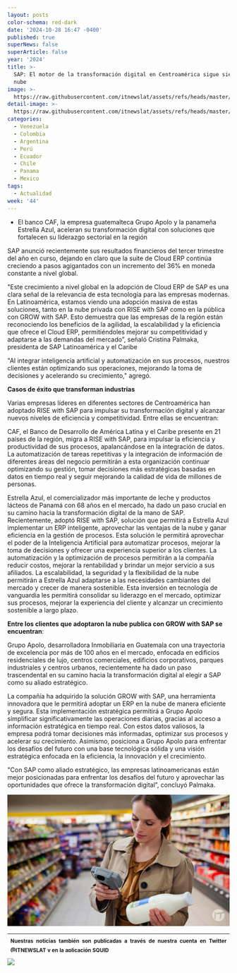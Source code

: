 ```yaml
---
layout: posts
color-schema: red-dark
date: '2024-10-28 16:47 -0400'
published: true
superNews: false
superArticle: false
year: '2024'
title: >-
  SAP: El motor de la transformación digital en Centroamérica sigue siendo la
  nube
image: >-
  https://raw.githubusercontent.com/itnewslat/assets/refs/heads/master/img/540x320/Consumidor-Tienda-p.jpg
detail-image: >-
  https://raw.githubusercontent.com/itnewslat/assets/refs/heads/master/img/1024x680/Consumidor-Tienda-g.jpg
categories:
  - Venezuela
  - Colombia
  - Argentina
  - Perú
  - Ecuador
  - Chile
  - Panama
  - Mexico
tags:
  - Actualidad
week: '44'
---
```

- El banco CAF, la empresa guatemalteca Grupo Apolo y la panameña Estrella Azul, aceleran su transformación digital con soluciones que fortalecen su liderazgo sectorial en la región

SAP anunció recientemente sus resultados financieros del tercer trimestre del año en curso, dejando en claro que la suite de Cloud ERP continúa creciendo a pasos agigantados con un incremento del 36% en moneda constante a nivel global.

"Este crecimiento a nivel global en la adopción de Cloud ERP de SAP es una clara señal de la relevancia de esta tecnología para las empresas modernas. En Latinoamérica, estamos viendo una adopción masiva de estas soluciones, tanto en la nube privada con RISE with SAP como en la pública con GROW with SAP. Esto demuestra que las empresas de la región están reconociendo los beneficios de la agilidad, la escalabilidad y la eficiencia que ofrece el Cloud ERP, permitiéndoles mejorar su competitividad y adaptarse a las demandas del mercado”, señaló Cristina Palmaka, presidenta de SAP Latinoamérica y el Caribe

"Al integrar inteligencia artificial y automatización en sus procesos, nuestros clientes están optimizando sus operaciones, mejorando la toma de decisiones y acelerando su crecimiento," agregó.

**Casos de éxito que transforman industrias**

Varias empresas líderes en diferentes sectores de Centroamérica han adoptado RISE with SAP para impulsar su transformación digital y alcanzar nuevos niveles de eficiencia y competitividad. Entre ellas se encuentran:

CAF, el Banco de Desarrollo de América Latina y el Caribe presente en 21 países de la región, migra a RISE with SAP, para impulsar la eficiencia y productividad de sus procesos, apalancándose en la integración de datos. La automatización de tareas repetitivas y la integración de información de diferentes áreas del negocio permitirán a esta organización continuar optimizando su gestión, tomar decisiones más estratégicas basadas en datos en tiempo real y seguir mejorando la calidad de vida de millones de personas. 

Estrella Azul, el comercializador más importante de leche y productos lácteos de Panamá con 68 años en el mercado, ha dado un paso crucial en su camino hacia la transformación digital de la mano de SAP. Recientemente, adoptó RISE with SAP, solución que permitirá a Estrella Azul implementar un ERP inteligente, aprovechar las ventajas de la nube y ganar eficiencia en la gestión de procesos. 
Esta solución le permitirá aprovechar el poder de la Inteligencia Artificial para automatizar procesos, mejorar la toma de decisiones y ofrecer una experiencia superior a los clientes. La automatización y la optimización de procesos permitirán a la compañía reducir costos, mejorar la rentabilidad y brindar un mejor servicio a sus afiliados. La escalabilidad, la seguridad y la flexibilidad de la nube permitirán a Estrella Azul adaptarse a las necesidades cambiantes del mercado y crecer de manera sostenible.  Esta inversión en tecnología de vanguardia les permitirá consolidar su liderazgo en el mercado, optimizar sus procesos, mejorar la experiencia del cliente y alcanzar un crecimiento sostenible a largo plazo.

**Entre los clientes que adoptaron la nube publica con GROW with SAP se encuentran**:

Grupo Apolo, desarrolladora Inmobiliaria en Guatemala con una trayectoria de excelencia por más de 100 años en el mercado, enfocada en edificios residenciales de lujo, centros comerciales, edificios corporativos, parques industriales y centros urbanos, recientemente ha dado un paso trascendental en su camino hacia la transformación digital al elegir a SAP como su aliado estratégico.

La compañía ha adquirido la solución GROW with SAP, una herramienta innovadora que le permitirá adoptar un ERP en la nube de manera eficiente y segura. Esta implementación estratégica permitirá a Grupo Apolo simplificar significativamente las operaciones diarias, gracias al acceso a información estratégica en tiempo real. Con estos datos valiosos, la empresa podrá tomar decisiones más informadas, optimizar sus procesos y acelerar su crecimiento. Asimismo, posiciona a Grupo Apolo para enfrentar los desafíos del futuro con una base tecnológica sólida y una visión estratégica enfocada en la eficiencia, la innovación y el crecimiento.

"Con SAP como aliado estratégico, las empresas latinoamericanas están mejor posicionadas para enfrentar los desafíos del futuro y aprovechar las oportunidades que ofrece la transformación digital”, concluyó Palmaka.

![](https://raw.githubusercontent.com/itnewslat/assets/refs/heads/master/img/540x320/Consumidor-Tienda-p.jpg)

<table style="height: 42px;" width="569">
<tbody>
<tr>
<td style="text-align: justify;"><sub><strong>Nuestras noticias también son publicadas a través de nuestra cuenta en Twitter <a href="https://twitter.com/itnewslat?lang=es">@ITNEWSLAT</a> y en la aplicación <a href="https://squidapp.co/en/">SQUID</a></strong></sub></td>
</tr>
</tbody>
</table>

<img src="https://tracker.metricool.com/c3po.jpg?hash=56f88a41e39ab42c063cc51676587a04"/>
